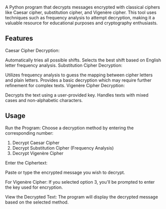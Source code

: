 A Python program that decrypts messages encrypted with classical ciphers like Caesar cipher, substitution cipher, and Vigenère cipher. This tool uses techniques such as frequency analysis to attempt decryption, making it a valuable resource for educational purposes and cryptography enthusiasts.

## Features
Caesar Cipher Decryption:

Automatically tries all possible shifts.
Selects the best shift based on English letter frequency analysis.
Substitution Cipher Decryption:

Utilizes frequency analysis to guess the mapping between cipher letters and plain letters.
Provides a basic decryption which may require further refinement for complex texts.
Vigenère Cipher Decryption:

Decrypts the text using a user-provided key.
Handles texts with mixed cases and non-alphabetic characters.

## Usage
Run the Program:
Choose a decryption method by entering the corresponding number:

1. Decrypt Caesar Cipher
2. Decrypt Substitution Cipher (Frequency Analysis)
3. Decrypt Vigenère Cipher

Enter the Ciphertext:

Paste or type the encrypted message you wish to decrypt.

For Vigenère Cipher:
If you selected option 3, you'll be prompted to enter the key used for encryption.

View the Decrypted Text:
The program will display the decrypted message based on the selected method.
